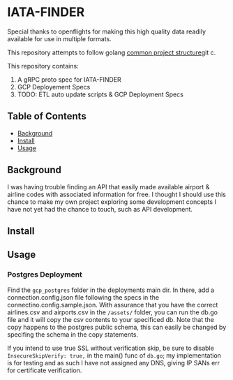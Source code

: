 # IATA-FINDER

Special thanks to openflights for making this high quality data readily available for use in multiple formats.

This repository attempts to follow golang [common project structure](https://github.com/golang-standards/project-layout)git c.

This repository contains:

1. A gRPC proto spec for IATA-FINDER
2. GCP Deployement Specs
3. TODO: ETL auto update scripts & GCP Deployment Specs

## Table of Contents

- [Background](#background)
- [Install](#install)
- [Usage](#usage)

## Background

I was having trouble finding an API that easily made available airport & airline codes with associated information for free. I thought I should use this chance to make my own project exploring some development concepts I have not yet had the chance to touch, such as API development.

## Install

## Usage

### Postgres Deployment
Find the `gcp_postgres` folder in the deployments main dir. In there, add a connection.config.json file following the specs in the connectino.config.sample.json.
With assurance that you have the correct airlines.csv and airports.csv in the `/assets/` folder, you can run the db.go file and it will copy the csv contents
to your specificed db. Note that the copy happens to the postgres public schema, this can easily be changed by specifing the schema in the copy statements.

If you intend to use true SSL without verification skip, be sure to disable `InsecureSkipVerify: true,` in the main() func of `db.go`; my implementation is for testing
and as such I have not assigned any DNS, giving IP SANs err for certificate verification.
